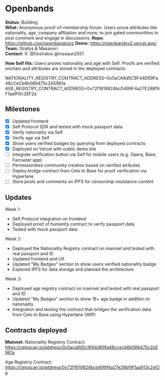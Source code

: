 # Openbands

**Status:** Building  
**What:** Anonymous proof-of-membership forum. Users prove attributes like nationality, age, company affiliation and more, to join gated communitites to post comment and engage in discussions.
**Repo:** https://github.com/openbandsxyz
**Demo:** https://openbandsv2.vercel.app/ 
**Team:** Stratos & Masanori  
**Contact:** X: @0xstratos @masaun2551


**How Self fits:** 
Users proves nationality and age with Self. Proofs are verified onchain and attributes are stored in the deployed contracts:

NATIONALITY_REGISTRY_CONTRACT_ADDRESS=0x5aCA8d5C9F44D69Fa48cCeCb6b566475c2A5961a
AGE_REGISTRY_CONTRACT_ADDRESS=0x72f1619824bcD499F4a27E28Bf9F1aa913c2EF2a

## Milestones

- [x] Updated frontend 
- [x] Self Protocol SDK and tested with mock passport data
- [x] Verify nationality via Self
- [x] Verify age via Self
- [x] Show users verified badges by querying from deployed contracts
- [x] Deployed on Vercel with oublic demo link
- [ ] Integrate verification button via Self for mobile users (e.g. Opera, Base, Farcaster app)
- [ ] Permissionless community creation based on verified atributes
- [ ] Deploy bridge contract from Celo to Base for proof verification via Hyperlane
- [ ] Store posts and comments on IPFS for censorship-resistance content

## Updates

Week 1: 
- Self Protocol integration on frontend
- Deployed proof of humanity contract to verify passport data
- Tested with mock passport data

Week 2: 
- Deployed the Nationality Registry contract on mainnet and tested with real passport and ID
- Updated frontend and UX
- Updated "My Badges" section to show users verified nationality badge
- Explored IPFS for data storage and planned the architecture

Week 3: 
- Deployed age registry contract on mainnet and tested with real passport and ID
- Updated "My Badges" section to show 18+ age badge in addition to nationality
- Integration and testing the contract that bridges the verification data from Celo to Base using Hyperlane (WIP)


## Contracts deployed

**Mainnet:**
Nationality Registriy Contract:
https://celoscan.io/address/0x5aca8d5c9f44d69fa48ccecb6b566475c2a5961a

Age Registriy Contract:
https://celoscan.io/address/0x72f1619824bcd499f4a27e28bf9f1aa913c2ef2a

